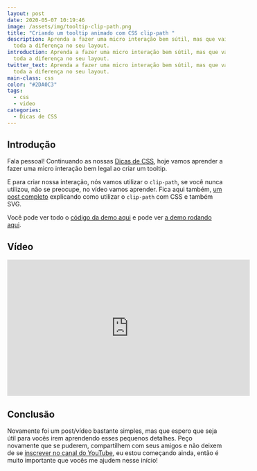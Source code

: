 ```yaml
---
layout: post
date: 2020-05-07 10:19:46
image: /assets/img/tooltip-clip-path.png
title: "Criando um tooltip animado com CSS clip-path "
description: Aprenda a fazer uma micro interação bem sútil, mas que vai fazer
  toda a diferença no seu layout.
introduction: Aprenda a fazer uma micro interação bem sútil, mas que vai fazer
  toda a diferença no seu layout.
twitter_text: Aprenda a fazer uma micro interação bem sútil, mas que vai fazer
  toda a diferença no seu layout.
main-class: css
color: "#2DA0C3"
tags:
  - css
  - video
categories:
  - Dicas de CSS
---
```

## Introdução

Fala pessoal! Continuando as nossas [Dicas de CSS](https://willianjusten.com.br/series/#dicas-de-css), hoje vamos aprender a fazer uma micro interação bem legal ao criar um tooltip.

E para criar nossa interação, nós vamos utilizar o `clip-path`, se você nunca utilizou, não se preocupe, no vídeo vamos aprender. Fica aqui também, [um post completo](https://willianjusten.com.br/mask-e-clip-com-css-e-svg/) explicando como utilizar o `clip-path` com CSS e também SVG.

Você pode ver todo o [código da demo aqui](https://github.com/willianjusten/labs/blob/gh-pages/tooltip-clip-path/index.html) e pode ver [a demo rodando aqui](https://labs.willianjusten.com.br/tooltip-clip-path/).

## Vídeo

<iframe width="560" height="315" src="https://www.youtube.com/embed/g0qr8ZGAtMw" frameborder="0" allow="accelerometer; autoplay; encrypted-media; gyroscope; picture-in-picture" allowfullscreen></iframe>

## Conclusão

Novamente foi um post/vídeo bastante simples, mas que espero que seja útil para vocês irem aprendendo esses pequenos detalhes. Peço novamente que se puderem, compartilhem com seus amigos e não deixem de se [inscrever no canal do YouTube](https://www.youtube.com/WillianJustenCursos/), eu estou começando ainda, então é muito importante que vocês me ajudem nesse início!
